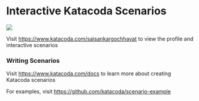# Interactive Katacoda Scenarios

[![](http://shields.katacoda.com/katacoda/saisankargochhayat/count.svg)](https://www.katacoda.com/saisankargochhayat "Get your profile on Katacoda.com")

Visit https://www.katacoda.com/saisankargochhayat to view the profile and interactive scenarios

### Writing Scenarios
Visit https://www.katacoda.com/docs to learn more about creating Katacoda scenarios

For examples, visit https://github.com/katacoda/scenario-example
